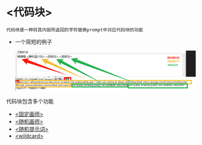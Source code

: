 # <代码块>

    代码块是一种将其内部所返回的字符替换prompt中对应代码块的功能

* 一个简短的例子

  ![alt text](image-7.png)

代码块包含多个功能
* [<固定画师>](fixed_artist.md)
* [<随机画师>](random_artist.md)
* [<随机提示词>](random_prompt.md)
* [\<wildcard\>](wildcard.md)